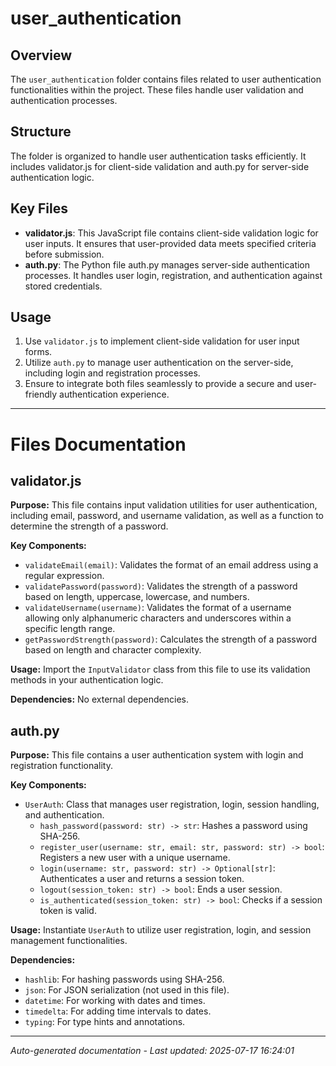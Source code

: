 # user_authentication

## Overview
The `user_authentication` folder contains files related to user authentication functionalities within the project. These files handle user validation and authentication processes.

## Structure
The folder is organized to handle user authentication tasks efficiently. It includes validator.js for client-side validation and auth.py for server-side authentication logic.

## Key Files
- **validator.js**: This JavaScript file contains client-side validation logic for user inputs. It ensures that user-provided data meets specified criteria before submission.
- **auth.py**: The Python file auth.py manages server-side authentication processes. It handles user login, registration, and authentication against stored credentials.

## Usage
1. Use `validator.js` to implement client-side validation for user input forms.
2. Utilize `auth.py` to manage user authentication on the server-side, including login and registration processes.
3. Ensure to integrate both files seamlessly to provide a secure and user-friendly authentication experience.

---

# Files Documentation

## validator.js

**Purpose:** This file contains input validation utilities for user authentication, including email, password, and username validation, as well as a function to determine the strength of a password.

**Key Components:**
- `validateEmail(email)`: Validates the format of an email address using a regular expression.
- `validatePassword(password)`: Validates the strength of a password based on length, uppercase, lowercase, and numbers.
- `validateUsername(username)`: Validates the format of a username allowing only alphanumeric characters and underscores within a specific length range.
- `getPasswordStrength(password)`: Calculates the strength of a password based on length and character complexity.

**Usage:** Import the `InputValidator` class from this file to use its validation methods in your authentication logic.

**Dependencies:** No external dependencies.

## auth.py

**Purpose:** This file contains a user authentication system with login and registration functionality.

**Key Components:**
- `UserAuth`: Class that manages user registration, login, session handling, and authentication.
  - `hash_password(password: str) -> str`: Hashes a password using SHA-256.
  - `register_user(username: str, email: str, password: str) -> bool`: Registers a new user with a unique username.
  - `login(username: str, password: str) -> Optional[str]`: Authenticates a user and returns a session token.
  - `logout(session_token: str) -> bool`: Ends a user session.
  - `is_authenticated(session_token: str) -> bool`: Checks if a session token is valid.

**Usage:** Instantiate `UserAuth` to utilize user registration, login, and session management functionalities.

**Dependencies:**
- `hashlib`: For hashing passwords using SHA-256.
- `json`: For JSON serialization (not used in this file).
- `datetime`: For working with dates and times.
- `timedelta`: For adding time intervals to dates.
- `typing`: For type hints and annotations.

---
*Auto-generated documentation - Last updated: 2025-07-17 16:24:01*
